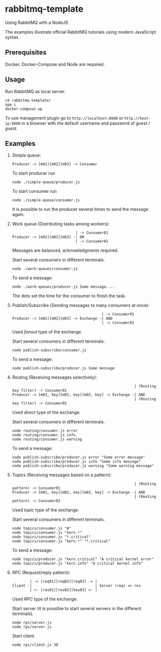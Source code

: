 # rabbitmq-template
Using RabbitMQ with a NodeJS

The examples illustrate official RabbitMQ tutorials using modern JavaScript syntax.

## Prerequisites
Docker, Docker-Compose and Node are required.


## Usage
Run RabbitMQ as local server.
```
cd rabbitmq-template/
npm i
docker-compose up
```

To use management plugin go to `http://localhost:8080` or `http://host-ip:8080` in a browser with the default username and password of *guest / guest*.

## Examples
1. Simple queue:
    ```
    Producer -> [m01][m02][m03] -> Consumer
    ```
    To start producer run
    ```
    node ./simple-queue/producer.js
    ```
    To start consumer run
    ```
    node ./simple-queue/consumer.js
    ```
    It is possible to run the producer several times to send the message again.
2. Work queue (Distributing tasks among workers):
    ```
                                 | -> Consumer01   
    Producer -> [m01][m02][m03] -| OR
                                 | -> Consumer02
    ```
    Messages are balanced, acknowledgments required.

    Start several consumers in different terminals.
    ```
    node ./work-queues/consumer.js
    ```
    To send a message:
    ```
    node ./work-queues/producer.js Some message....
    ```
    The dots set the time for the consumer to finish the task.

3. Publish/Subscribe (Sending messages to many consumers at once):
    ```
                                             | -> Consumer01   
    Producer -> [m01][m02][m03] -> Exchange -| AND
                                             | -> Consumer02
    ```
    Used *fanout* type of the exchange.

    Start several consumers in different terminals.
    ```
    node publish-subscribe/consumer.js
    ```
    To send a message:
    ```
    node publish-subscribe/producer.js Some message
    ```

4. Routing (Receiving messages selectively):
    ```
                                                            | (Routing key filter) -> Consumer01   
    Producer -> [m01, key][m02, key][m03, key] -> Exchange -| AND
                                                            | (Routing key filter) -> Consumer02
    ```
    Used *direct* type of the exchange.

    Start several consumers in different terminals.
    ```
    node routing/consumer.js error
    node routing/consumer.js info
    node routing/consumer.js warning
    ```
    To send a message:
    ```
    node publish-subscribe/producer.js error "Some error message"
    node publish-subscribe/producer.js info "Some info message"
    node publish-subscribe/producer.js warning "Some warning message"
    ```

5. Topics (Receiving messages based on a pattern):
    ```
                                                            | (Routing pattern) -> Consumer01   
    Producer -> [m01, key][m02, key][m03, key] -> Exchange -| AND
                                                            | (Routing pattern) -> Consumer02
    ```
    Used *topic* type of the exchange.

    Start several consumers in different terminals.
    ```
    node topics/consumer.js "#"
    node topics/consumer.js "kern.*"
    node topics/consumer.js "*.critical"
    node topics/consumer.js "kern.*" "*.critical"
    ```
    To send a message:
    ```
    node topics/producer.js "kern.critical" "A critical kernel error"
    node topics/producer.js "kern.info" "A critical kernel info"
    ```

6. RPC (Request/reply pattern):
    ```
            | -> [req01][req02][req03] -> |   
    Client -|                             | Server (req) => res
            | <- [res01][res02][key03] <- |
    ```
    Used *RPC* type of the exchange.

    Start server (it is possible to start several servers in the different terminals).
    ```
    node rpc/server.js
    node rpc/server.js
    ```
    Start client.
    ```
    node rpc/client.js 30
    ```